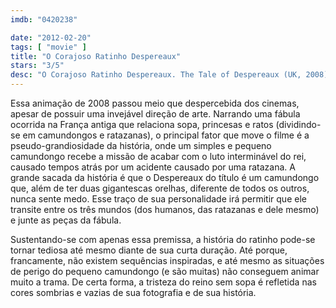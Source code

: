 ```yaml
---
imdb: "0420238"

date: "2012-02-20"
tags: [ "movie" ]
title: "O Corajoso Ratinho Despereaux"
stars: "3/5"
desc: "O Corajoso Ratinho Despereaux. The Tale of Despereaux (UK, 2008). Dirigido por Sam Fell, Robert Stevenhagen. Escrito por Kate DiCamillo, Will McRobb, Gary Ross, Chris Viscardi. Com Matthew Broderick, Dustin Hoffman, Emma Watson, Tracey Ullman, Kevin Kline, William H. Macy, Stanley Tucci, Ciarán Hinds, Robbie Coltrane."
---
```

Essa animação de 2008 passou meio que despercebida dos cinemas, apesar de possuir uma invejável direção de arte. Narrando uma fábula ocorrida na França antiga que relaciona sopa, princesas e ratos (dividindo-se em camundongos e ratazanas), o principal fator que move o filme é a pseudo-grandiosidade da história, onde um simples e pequeno camundongo recebe a missão de acabar com o luto interminável do rei, causado tempos atrás por um acidente causado por uma ratazana. A grande sacada da história é que o Despereaux do título é um camundongo que, além de ter duas gigantescas orelhas, diferente de todos os outros, nunca sente medo. Esse traço de sua personalidade irá permitir que ele transite entre os três mundos (dos humanos, das ratazanas e dele mesmo) e junte as peças da fábula.

Sustentando-se com apenas essa premissa, a história do ratinho pode-se tornar tediosa até mesmo diante de sua curta duração. Até porque, francamente, não existem sequências inspiradas, e até mesmo as situações de perigo do pequeno camundongo (e são muitas) não conseguem animar muito a trama. De certa forma, a tristeza do reino sem sopa é refletida nas cores sombrias e vazias de sua fotografia e de sua história.

